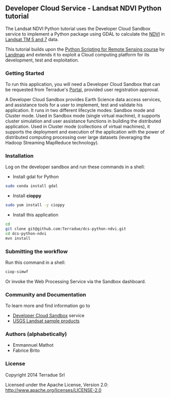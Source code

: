## Developer Cloud Service - Landsat NDVI Python tutorial

The Landsat NDVI Python tutorial uses the Developer Cloud Sandbox service to implement a Python package using GDAL to   calculate the [NDVI](http://en.wikipedia.org/wiki/Normalized_Difference_Vegetation_Index) in [Landsat TM 5 and 7](http://en.wikipedia.org/wiki/Landsat_program) data.

This tutorial builds upon the [Python Scripting for Remote Sensing course](http://www.landmap.ac.uk/index.php/Learning-Materials/Python-Scripting/9.1-Introduction) by [Landmap](http://www.landmap.ac.uk/) and extends it to exploit a Cloud computing platform for its development, test and exploitation.

### Getting Started 

To run this application, you will need a Developer Cloud Sandbox that can be requested from Terradue's [Portal](http://www.terradue.com/partners), provided user registration approval. 

A Developer Cloud Sandbox provides Earth Science data access services, and assistance tools for a user to implement, test and validate his application.
It runs in two different lifecycle modes: Sandbox mode and Cluster mode. 
Used in Sandbox mode (single virtual machine), it supports cluster simulation and user assistance functions in building the distributed application.
Used in Cluster mode (collections of virtual machines), it supports the deployment and execution of the application with the power of distributed computing processing over large datasets (leveraging the Hadoop Streaming MapReduce technology). 

### Installation 

Log on the developer sandbox and run these commands in a shell:

* Install gdal for Python

```bash
sudo conda install gdal
```

* Install **cioppy**

```bash
sudo yum install -y cioppy
```

* Install this application

```bash
cd
git clone git@github.com:Terradue/dcs-python-ndvi.git
cd dcs-python-ndvi
mvn install
```

### Submitting the workflow

Run this command in a shell:

```bash
ciop-simwf
```

Or invoke the Web Processing Service via the Sandbox dashboard.

### Community and Documentation

To learn more and find information go to 

* [Developer Cloud Sandbox](http://docs.terradue.com/developer) service 
* [USGS Landsat sample products](http://landsat.usgs.gov/product_samples.php) 

### Authors (alphabetically)

* Emmannuel Mathot 
* Fabrice Brito

### License

Copyright 2014 Terradue Srl

Licensed under the Apache License, Version 2.0: http://www.apache.org/licenses/LICENSE-2.0
